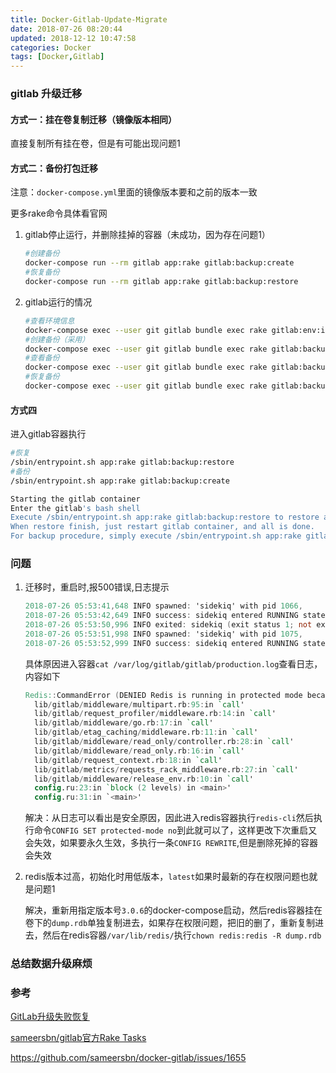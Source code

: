 ```yaml
---
title: Docker-Gitlab-Update-Migrate
date: 2018-07-26 08:20:44
updated: 2018-12-12 10:47:58
categories: Docker
tags: [Docker,Gitlab]
---
```


### gitlab 升级迁移

#### 方式一：挂在卷复制迁移（镜像版本相同）

直接复制所有挂在卷，但是有可能出现问题1

#### 方式二：备份打包迁移

注意：`docker-compose.yml`里面的镜像版本要和之前的版本一致

更多rake命令具体看官网

1. gitlab停止运行，并删除挂掉的容器（未成功，因为存在问题1）

   ```sh
   #创建备份
   docker-compose run --rm gitlab app:rake gitlab:backup:create
   #恢复备份
   docker-compose run --rm gitlab app:rake gitlab:backup:restore
   ```

2. gitlab运行的情况

   ```sh
   #查看环境信息
   docker-compose exec --user git gitlab bundle exec rake gitlab:env:info RAILS_ENV=production
   #创建备份（采用）
   docker-compose exec --user git gitlab bundle exec rake gitlab:backup:create RAILS_ENV=production
   #查看备份
   docker-compose exec --user git gitlab bundle exec rake gitlab:backup:restore RAILS_ENV=production
   #恢复备份
   docker-compose exec --user git gitlab bundle exec rake gitlab:backup:restore BACKUP=1532580339_2018_07_26_10.7.3 RAILS_ENV=production
   ```

#### 方式四

进入gitlab容器执行

```sh
#恢复
/sbin/entrypoint.sh app:rake gitlab:backup:restore
#备份
/sbin/entrypoint.sh app:rake gitlab:backup:create
```



```bash
Starting the gitlab container
Enter the gitlab's bash shell
Execute /sbin/entrypoint.sh app:rake gitlab:backup:restore to restore a backup
When restore finish, just restart gitlab container, and all is done.
For backup procedure, simply execute /sbin/entrypoint.sh app:rake gitlab:backup:create command when you're in gitlab container's shell.
```

### 问题

1. 迁移时，重启时,报500错误,日志提示

   ```verilog
   2018-07-26 05:53:41,648 INFO spawned: 'sidekiq' with pid 1066,
   2018-07-26 05:53:42,649 INFO success: sidekiq entered RUNNING state, process has stayed up for > than 1 seconds (startsecs),
   2018-07-26 05:53:50,996 INFO exited: sidekiq (exit status 1; not expected),
   2018-07-26 05:53:51,998 INFO spawned: 'sidekiq' with pid 1075,
   2018-07-26 05:53:52,999 INFO success: sidekiq entered RUNNING state, process has stayed up for > than 1 seconds (startsecs),
   ```

   具体原因进入容器`cat /var/log/gitlab/gitlab/production.log`查看日志，内容如下

   ```verilog
   Redis::CommandError (DENIED Redis is running in protected mode because protected mode is enabled, no bind address was specified, no authentication password is requested to clients. In this mode connections are only accepted from the loopback interface. If you want to connect from external computers to Redis you may adopt one of the following solutions: 1) Just disable protected mode sending the command 'CONFIG SET protected-mode no' from the loopback interface by connecting to Redis from the same host the server is running, however MAKE SURE Redis is not publicly accessible from internet if you do so. Use CONFIG REWRITE to make this change permanent. 2) Alternatively you can just disable the protected mode by editing the Redis configuration file, and setting the protected mode option to 'no', and then restarting the server. 3) If you started the server manually just for testing, restart it with the '--protected-mode no' option. 4) Setup a bind address or an authentication password. NOTE: You only need to do one of the abovethings in order for the server to start accepting connections from the outside.):
     lib/gitlab/middleware/multipart.rb:95:in `call'
     lib/gitlab/request_profiler/middleware.rb:14:in `call'
     lib/gitlab/middleware/go.rb:17:in `call'
     lib/gitlab/etag_caching/middleware.rb:11:in `call'
     lib/gitlab/middleware/read_only/controller.rb:28:in `call'
     lib/gitlab/middleware/read_only.rb:16:in `call'
     lib/gitlab/request_context.rb:18:in `call'
     lib/gitlab/metrics/requests_rack_middleware.rb:27:in `call'
     lib/gitlab/middleware/release_env.rb:10:in `call'
     config.ru:23:in `block (2 levels) in <main>'
     config.ru:31:in `<main>'
   ```

   解决：从日志可以看出是安全原因，因此进入redis容器执行`redis-cli`然后执行命令`CONFIG SET protected-mode no`到此就可以了，这样更改下次重启又会失效，如果要永久生效，多执行一条`CONFIG REWRITE`,但是删除死掉的容器会失效

2. redis版本过高，初始化时用低版本，`latest`如果时最新的存在权限问题也就是问题1

   解决，重新用指定版本号`3.0.6`的docker-compose启动，然后redis容器挂在卷下的`dump.rdb`单独复制进去，如果存在权限问题，把旧的删了，重新复制进去，然后在redis容器`/var/lib/redis/`执行`chown redis:redis -R dump.rdb`

### 总结数据升级麻烦



### 参考

[GitLab升级失败恢复](https://hearrain.com/gitlab-sheng-ji-shi-bai-hui-fu)

[sameersbn/gitlab官方Rake Tasks](https://hub.docker.com/r/sameersbn/gitlab/#creating-backups)

https://github.com/sameersbn/docker-gitlab/issues/1655